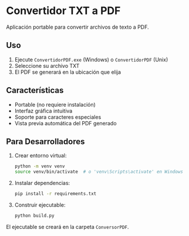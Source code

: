 # Convertidor TXT a PDF

Aplicación portable para convertir archivos de texto a PDF.

## Uso
1. Ejecute `ConvertidorPDF.exe` (Windows) o `ConvertidorPDF` (Unix)
2. Seleccione su archivo TXT
3. El PDF se generará en la ubicación que elija

## Características
- Portable (no requiere instalación)
- Interfaz gráfica intuitiva
- Soporte para caracteres especiales
- Vista previa automática del PDF generado

## Para Desarrolladores
1. Crear entorno virtual:
   ```bash
   python -m venv venv
   source venv/bin/activate  # o 'venv\Scripts\activate' en Windows
   ```

2. Instalar dependencias:
   ```bash
   pip install -r requirements.txt
   ```

3. Construir ejecutable:
   ```bash
   python build.py
   ```

El ejecutable se creará en la carpeta `ConversorPDF`. 